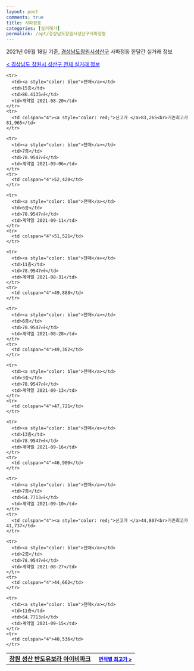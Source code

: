 ```yaml
---
layout: post
comments: true
title: 사파정동
categories: [실거래가]
permalink: /apt/경상남도창원시성산구사파정동
---
```


2021년 09월 18일 기준, <a href="/apt/경상남도창원시성산구">경상남도창원시성산구</a> 사파정동 한달간 실거래 정보

<a style="color: blue;" href="/apt/경상남도창원시성산구">< 경상남도 창원시 성산구 전체 실거래 정보</a>
<!---- start ---->
<table>
  <tr>
    <td colspan="4" style="font-weight: bold;"><a href="/apt/경상남도창원시성산구사파정동창원성산반도유보라아이비파크">창원 성산 반도유보라 아이비파크</a> &nbsp;&nbsp;&nbsp; <a style="color: blue; font-size: smaller;" href="/apt/경상남도창원시성산구사파정동창원성산반도유보라아이비파크">면적별 최고가 ></a></td>
  </tr>
    
    <tr>
      <td><a style="color: blue">전매</a></td>
      <td>15층</td>
      <td>86.4135㎡</td>
      <td>계약일 2021-08-20</td>
    </tr>
    <tr>
      <td colspan="4"><a style="color: red;">신고가 </a>83,265<br>기존최고가 81,965</td>
    </tr>
      
    <tr>
      <td><a style="color: blue">전매</a></td>
      <td>7층</td>
      <td>78.9547㎡</td>
      <td>계약일 2021-09-06</td>
    </tr>
    <tr>
      <td colspan="4">52,420</td>
    </tr>
      
    <tr>
      <td><a style="color: blue">전매</a></td>
      <td>6층</td>
      <td>78.9547㎡</td>
      <td>계약일 2021-09-11</td>
    </tr>
    <tr>
      <td colspan="4">51,521</td>
    </tr>
      
    <tr>
      <td><a style="color: blue">전매</a></td>
      <td>11층</td>
      <td>78.9547㎡</td>
      <td>계약일 2021-08-31</td>
    </tr>
    <tr>
      <td colspan="4">49,888</td>
    </tr>
      
    <tr>
      <td><a style="color: blue">전매</a></td>
      <td>6층</td>
      <td>78.9547㎡</td>
      <td>계약일 2021-08-28</td>
    </tr>
    <tr>
      <td colspan="4">49,362</td>
    </tr>
      
    <tr>
      <td><a style="color: blue">전매</a></td>
      <td>3층</td>
      <td>78.9547㎡</td>
      <td>계약일 2021-09-13</td>
    </tr>
    <tr>
      <td colspan="4">47,721</td>
    </tr>
      
    <tr>
      <td><a style="color: blue">전매</a></td>
      <td>13층</td>
      <td>78.9547㎡</td>
      <td>계약일 2021-09-16</td>
    </tr>
    <tr>
      <td colspan="4">46,900</td>
    </tr>
      
    <tr>
      <td><a style="color: blue">전매</a></td>
      <td>7층</td>
      <td>64.7713㎡</td>
      <td>계약일 2021-09-10</td>
    </tr>
    <tr>
      <td colspan="4"><a style="color: red;">신고가 </a>44,807<br>기존최고가 41,737</td>
    </tr>
      
    <tr>
      <td><a style="color: blue">전매</a></td>
      <td>2층</td>
      <td>78.9547㎡</td>
      <td>계약일 2021-08-27</td>
    </tr>
    <tr>
      <td colspan="4">44,662</td>
    </tr>
      
    <tr>
      <td><a style="color: blue">전매</a></td>
      <td>11층</td>
      <td>64.7713㎡</td>
      <td>계약일 2021-09-15</td>
    </tr>
    <tr>
      <td colspan="4">40,536</td>
    </tr>
      
</table>
<!---- end ---->
    